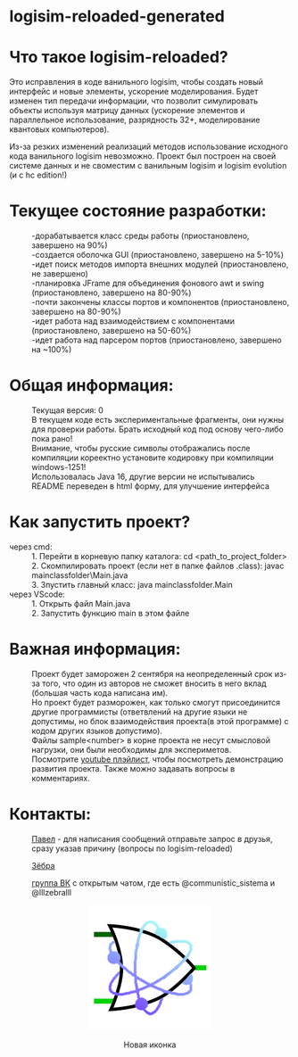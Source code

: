 # logisim-reloaded-generated
<div>
    <h1>Что такое logisim-reloaded?</h1>
    <p>Это исправления в коде ванильного logisim, чтобы создать новый интерфейс и новые элементы, ускорение моделирования. Будет изменен тип передачи информации, что позволит симулировать объекты используя матрицу данных (ускорение элементов и параллельное использование, разрядность 32+, моделирование квантовых компьютеров).</p>
    <p>Из-за резких изменений реализаций методов использование исходного кода ванильного logisim невозможно. Проект был построен на своей системе данных и не своместим с ванильным logisim и logisim evolution (и с hc edition!)</p>
</div>
<div>
    <h1> Текущее состояние разработки:</h1>
    <dl>
        <dd>-дорабатывается класс среды работы (приостановлено, завершено на 90%)</dd>
        <dd>-создается оболочка GUI (приостановлено, завершено на 5-10%)</dd>
        <dd>-идет поиск методов импорта внешних модулей (приостановлено, не завершено)</dd>
        <dd>-планировка JFrame для объединения фонового awt и swing (приостановлено, завершено на 80-90%)</dd>
        <dd>-почти закончены классы портов и компонентов (приостановлено, завершено на 80-90%)</dd>
        <dd>-идет работа над взаимодействием с компонентами (приостановлено, завершено на 50-60%)</dd>
        <dd>-идет работа над парсером портов (приостановлено, завершено на ~100%)</dd>
    </dl>
</div>
<div>
    <h1>Общая информация:</h1>
    <dl>
        <dd>Текущая версия: 0</dd> 
        <dd>В текущем коде есть экспериментальные фрагменты, они нужны для проверки работы. Брать исходный код под основу чего-либо пока рано!</dd>
        <dd>Внимание, чтобы русские символы отображались после компиляции кореектно установите кодировку при компиляции windows-1251!</dd>
        <dd>Использовалась Java 16, другие версии не испытывались</dd>
        <dd>README переведен в html форму, для улучшение интерфейса</dd>
    </dl>
</div>
<div>
    <h1>Как запустить проект?</h1>
    <dl>
        <dt>через cmd:</dt>
        <dd>1. Перейти в корневую папку каталога: cd &lt;path_to_project_folder&gt;</dd>
        <dd>2. Скомпилировать проект (если нет в папке файлов .class): javac mainclassfolder\Main.java</dd>
        <dd>3. Зпустить главный класс: java mainclassfolder.Main</dd>
        <dt>через VScode:</dt>
        <dd>1. Открыть файл Main.java</dd>
        <dd>2. Запустить функцию main в этом файле</dd>
    </dl>
</div>
<div>
    <h1>Важная информация:</h1>
    <dl>
        <dd>Проект будет заморожен 2 сентября на неопределенный срок из-за того, что один из авторов не сможет вносить в него вклад (большая часть кода написана им).</dd>
        <dd>Но проект будет разморожен, как только смогут присоединится другие программисты (ответвлений на другие языки не допустимы, но блок взаимодействия проекта(в этой программе) с кодом других языков допустимо).</dd>
        <dd>Файлы sample&lt;number&gt; в корне проекта не несут смысловой нагрузки, они были необходимы для экспериметов.</dd>
        <dd>Посмотрите <a href="https://www.youtube.com/playlist?list=PLjB-AbJkJAiyMtiaTJtBDmIA5xvY2EBH3">youtube плэйлист</a>, чтобы посмотреть демонстрацию развития проекта. Также можно задавать вопросы в комментариях.</dd>
    </dl>
</div>
<div>
    <h1>Контакты:</h1>
    <dl>
        <dd>
            <a href="https://vk.com/communistic_sistema">Павел</a> - для написания сообщений отправьте запрос в друзья, сразу указав причину (вопросы по logisim-reloaded)
        </p>
        <dd>
            <a href="https://vk.com/lllzebralll">Зёбра</a>
        </p>
        <dd>
            <a href="https://vk.com/logisim">группа ВК</a> с открытым чатом, где есть @communistic_sistema и @lllzebralll
        </p>
    </dl>
</div>
<div align="center">
  <img src="resources/logisim-reloaded.png">
  <p>Новая иконка</p>
</div>